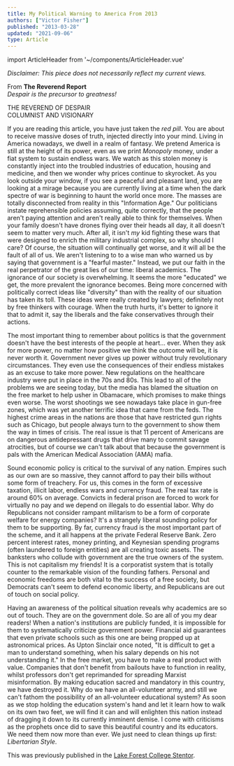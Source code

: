 ```yaml
---
title: My Political Warning to America From 2013
authors: ["Victor Fisher"]
published: "2013-03-28"
updated: "2021-09-06"
type: Article
---
```


import ArticleHeader from '~/components/ArticleHeader.vue'

<ArticleHeader :articleData="$frontmatter" />

*Disclaimer: This piece does not necessarily reflect my current views.*

From **The Reverend Report**   
*Despair is the precursor to greatness!*

THE REVEREND OF DESPAIR  
COLUMNIST AND VISIONARY

If you are reading this article, you have just taken the *red pill*. You are about to receive massive doses of truth, injected directly into your mind. Living in America nowadays, we dwell in a realm of fantasy. We pretend America is still at the height of its power, even as we print *Monopoly* money, under a fiat system to sustain endless wars. We watch as this stolen money is constantly inject into the troubled industries of education, housing and medicine, and then we wonder why prices continue to skyrocket. As you look outside your window, if you see a peaceful and pleasant land, you are looking at a mirage because you are currently living at a time when the dark spectre of war is beginning to haunt the world once more. The masses are totally disconnected from reality in this "Information Age." Our politicians instate reprehensible policies assuming, quite correctly, that the people aren't paying attention and aren't really able to think for themselves. When your family doesn't have drones flying over their heads all day, it all doesn't seem to matter very much. After all, it isn't *my* kid fighting these wars that were designed to enrich the military industrial complex, so why should I care? Of course, the situation will continually get worse, and it will all be the fault of all of us. We aren't listening to to a wise man who warned us by saying that government is a "fearful master." Instead, we put our faith in the real perpetrator of the great lies of our time: liberal academics. The ignorance of our society is overwhelming. It seems the more "educated" we get, the more prevalent the ignorance becomes. Being more concerned with politically correct ideas like "diversity" than with the reality of our situation has taken its toll. These ideas were really created by lawyers; definitely not by free thinkers with courage. When the truth hurts, it's better to ignore it that to admit it, say the liberals and the fake conservatives through their actions.

The most important thing to remember about politics is that the government doesn't have the best interests of the people at heart... ever. When they ask for more power, no matter how positive we think the outcome will be, it is never worth it. Government never gives up power without truly revolutionary circumstances. They even use the consequences of their endless mistakes as an excuse to take more power. New regulations on the healthcare industry were put in place in the 70s and 80s. This lead to all of the problems we are seeing today, but the media has blamed the situation on the free market to help usher in Obamacare, which promises to make things even worse. The worst shootings we see nowadays take place in gun-free zones, which was yet another terrific idea that came from the feds. The highest crime areas in the nations are those that have restricted gun rights such as Chicago, but people always turn to the government to show them the way in times of crisis. The real issue is that 11 percent of Americans are on  dangerous antidepressant drugs that drive many to commit savage atrocities, but of course we can't talk about that because the government is pals with the American Medical Association (AMA) mafia.

Sound economic policy is critical to the survival of any nation. Empires such as our own are so massive, they cannot afford to pay their bills without some form of treachery. For us, this comes in the form of excessive taxation, illicit labor, endless wars and currency fraud. The real tax rate is around 60% on average. Convicts in federal prison are forced to work for virtually no pay and we depend on illegals to do essential labor. Why do Republicans not consider rampant militarism to be a form of corporate welfare for energy companies? It's a strangely liberal sounding policy for them to be supporting. By far, currency fraud is the most important part of the scheme, and it all happens at the private Federal Reserve Bank. Zero percent interest rates, money printing, and Keynesian spending programs (often laundered to foreign entities) are all creating toxic assets. The banksters who collude with government are the true owners of the system. This is not capitalism my friends! It is a corporatist system that is totally counter to the remarkable vision of the founding fathers. Personal and economic freedoms are both vital to the success of a free society, but Democrats can't seem to defend economic liberty, and Republicans are out of touch on social policy.

Having an awareness of the political situation reveals why academics are so out of touch. They are on the government dole. So are all of you my dear readers! When a nation's institutions are publicly funded, it is impossible for them to systematically criticize government power. Financial aid guarantees that even private schools such as this one are being propped up at astronomical prices. As Upton Sinclair once noted, "It is difficult to get a man to understand something, when his salary depends on his not understanding it." In the free market, you have to make a real product with value. Companies that don't benefit from bailouts have to function in reality, whilst professors don't get reprimanded for spreading Marxist misinformation. By making education sacred and mandatory in this country, we have destroyed it. Why do we have an all-volunteer army, and still we can't fathom the possibility of an all-volunteer educational system? As soon as we stop holding the education system's hand and let it learn how to walk on its own two feet, we will find it can and will enlighten this nation instead of dragging it down to its currently imminent demise. I come with criticisms as the prophets once did to save this beautiful country and its educators. We need them now more than ever. We just need to clean things up first: *Libertarian Style*. 

This was previously published in the [Lake Forest College Stentor](http://stentornews.com/).
